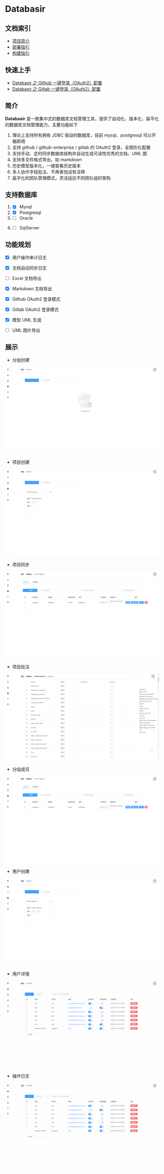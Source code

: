# Databasir

## 文档索引

- [项目简介](#)
- [部署指引](README/deploy.md)
- [构建指引](README/build.md)

## 快速上手

- [Databasir 之 Github 一键登录（OAuth2）配置](README/github-oauth2/github-oauth2.md)
- [Databasir 之 Gitlab 一键登录（OAuth2）配置](README/gitlab-oauth2/gitlab-oauth2.md)

## 简介

**Databasir** 是一款集中式的数据库文档管理工具，提供了自动化、版本化、扁平化的数据库文档管理能力，主要功能如下

1. 理论上支持所有拥有 JDBC 驱动的数据库，目前 mysql、postgresql 可以开箱即用
2. 支持 github / github-enterprise / gitlab 的 OAuth2 登录，全图形化配置
3. 支持手动、定时同步数据库结构并自动生成可读性优秀的文档、UML 图
4. 支持多文件格式导出，如 markdown
5. 历史模型版本化，一键查看历史版本
6. 多人协作字段批注，不再害怕没有注释
7. 扁平化的团队管理模式，灵活适应不同团队组织架构

## 支持数据库

1. - [x] Mysql
2. - [x] Postgresql
3. - [ ] Oracle
4. - [ ] SqlServer


## 功能规划

- [x] 用户操作审计日志
- [x] 文档自动同步日志
- [ ] Excel 文档导出
- [x] Markdown 文档导出
- [x] Github OAuth2 登录模式
- [x] Gitlab OAuth2 登录模式
- [x] 模型 UML 生成
- [ ] UML 图片导出


## 展示

- 分组创建

![](README/group-create.gif)



- 项目创建

![](README/project-create.gif)



- 项目同步

![](README/project-sync.gif)



- 项目批注

![](README/document-remark.gif)



- 分组成员

![](README/group-member.gif)



- 用户创建

![](README/user-create.gif)



- 用户详情

![](README/user-detail.gif)



- 操作日志

![](README/log-list.gif)